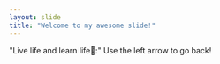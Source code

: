 ```yaml
---
layout: slide
title: "Welcome to my awesome slide!"
---
```

"Live life and learn life:tada::"
Use the left arrow to go back!
